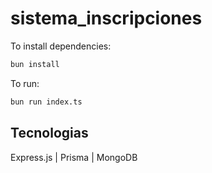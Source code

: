 # sistema_inscripciones

To install dependencies:

```bash
bun install
```

To run:

```bash
bun run index.ts
```

## Tecnologias

Express.js | Prisma | MongoDB
